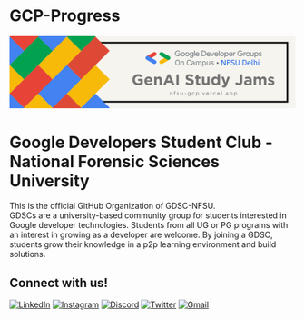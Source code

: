 # GCP-Progress

![GDSC-NFSU](src/assets/NFSU-Banner.png)

# Google Developers Student Club - National Forensic Sciences University

This is the official GitHub Organization of GDSC-NFSU. \
GDSCs are a university-based community group for students interested in Google developer technologies. Students from all UG or PG programs with an interest in growing as a developer are welcome. By joining a GDSC, students grow their knowledge in a p2p learning environment and build solutions.

## Connect with us!

[![LinkedIn](https://img.shields.io/badge/linkedin-%230077B5.svg?style=for-the-badge&logo=linkedin&logoColor=white)](https://www.linkedin.com/company/gdsc-national-forensic-sciences-university-delhi/)
[![Instagram](https://img.shields.io/badge/Instagram-%23E4405F.svg?style=for-the-badge&logo=Instagram&logoColor=white)](https://www.instagram.com/gdsc_nfsu_delhi/)
[![Discord](https://img.shields.io/badge/Discord-%235865F2.svg?style=for-the-badge&logo=discord&logoColor=white)](https://discord.gg/4F4PfDhh)
[![Twitter](https://img.shields.io/badge/Twitter-%231DA1F2.svg?style=for-the-badge&logo=Twitter&logoColor=white)](https://twitter.com/GDSCNFSUDelhi)
[![Gmail](https://img.shields.io/badge/Gmail-D14836?style=for-the-badge&logo=gmail&logoColor=white)](mailto:gdscnfsudelhi@gmail.com)
